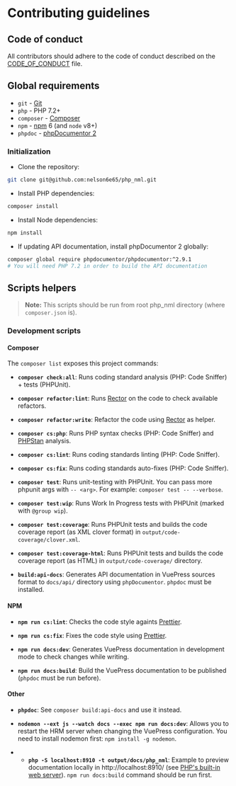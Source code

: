# Contributing guidelines

## Code of conduct

All contributors should adhere to the code of conduct described on the [CODE_OF_CONDUCT](/CODE_OF_CONDUCT.md) file.

## Global requirements

- `git` - [Git](https://git-scm.com/)
- `php` - PHP 7.2+
- `composer` - [Composer](https://getcomposer.org/)
- `npm` - [npm](https://nodejs.org) 6 (and `node` v8+)
- `phpdoc` - [phpDocumentor 2](https://github.com/phpDocumentor/phpDocumentor/tree/2.9)

### Initialization

- Clone the repository:

```bash
git clone git@github.com:nelson6e65/php_nml.git
```

- Install PHP dependencies:

```bash
composer install
```

- Install Node dependencies:

```bash
npm install
```

- If updating API documentation, install phpDocumentor 2 globally:

```bash
composer global require phpdocumentor/phpdocumentor:^2.9.1
# You will need PHP 7.2 in order to build the API documentation
```

## Scripts helpers

> **Note:** This scripts should be run from root php_nml directory (where `composer.json` is).

### Development scripts

#### Composer

The `composer list` exposes this project commands:

- **`composer check:all`**: Runs coding standard analysis (PHP: Code Sniffer) + tests (PHPUnit).

- **`composer refactor:lint`**: Runs [Rector](https://github.com/rectorphp/rector) on the code to check available refactors.

- **`composer refactor:write`**: Refactor the code using [Rector](https://github.com/rectorphp/rector) as helper.

- **`composer cs:php`**: Runs PHP syntax checks (PHP: Code Sniffer) and [PHPStan](https://github.com/phpstan/phpstan) analysis.

- **`composer cs:lint`**: Runs coding standards linting (PHP: Code Sniffer).

- **`composer cs:fix`**: Runs coding standards auto-fixes (PHP: Code Sniffer).

- **`composer test`**: Runs unit-testing with PHPUnit. You can pass more phpunit args with `-- <arg>`. For example: `composer test -- --verbose`.

- **`composer test:wip`**: Runs Work In Progress tests with PHPUnit (marked with `@group wip`).

- **`composer test:coverage`**: Runs PHPUnit tests and builds the code coverage report (as XML clover format) in `output/code-coverage/clover.xml`.

- **`composer test:coverage-html`**: Runs PHPUnit tests and builds the code coverage report (as HTML) in `output/code-coverage/` directory.

- **`build:api-docs`**: Generates API documentation in VuePress sources format to `docs/api/` directory using `phpDocumentor`. `phpdoc` must be installed.

#### NPM

- **`npm run cs:lint`**: Checks the code style againts [Prettier](https://github.com/prettier/prettier).

- **`npm run cs:fix`**: Fixes the code style using [Prettier](https://github.com/prettier/prettier).

- **`npm run docs:dev`**: Generates VuePress documentation in development mode to check changes while writing.

- **`npm run docs:build`**: Build the VuePress documentation to be published (`phpdoc` must be run before).

#### Other

- **`phpdoc`**: See `composer build:api-docs` and use it instead.

- **`nodemon --ext js --watch docs --exec npm run docs:dev`**: Allows you to restart the HRM server when changing the VuePress configuration. You need to install nodemon first: `npm install -g nodemon`.

- - **`php -S localhost:8910 -t output/docs/php_nml`**: Example to preview documentation locally in http://localhost:8910/ (see [PHP's built-in web server](http://php.net/manual/features.commandline.webserver.php)). `npm run docs:build` command should be run first.
